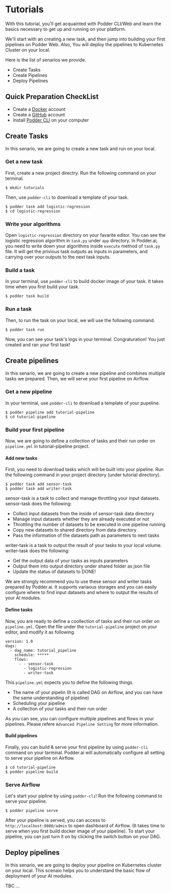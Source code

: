 # Tutorials
With this tutorial, you'll get acquainted with Podder CLI/Web and learn the basics necessary to get up and running on your platform.

We'll start with an creating a new task, and then jump into building your first pipelines on Podder Web. Also, You will deploy the pipelines to Kubernetes Cluster on your local.

Here is the list of senarios we provide.
- Create Tasks
- Create Pipelines
- Deploy Pipelines

## Quick Preparation CheckList
- Create a [Docker](https://www.docker.com/) account
- Create a [GitHub](https://github.com/) account
- Install [Podder CLI](https://pypi.org/project/podder-cli/) on your computer
 
## Create Tasks
In this senario, we are going to create a new task and run on your local.

### Get a new task
First, create a new project directry. Run the following command on your terminal.
```
$ mkdir tutorials
```

Then, use `podder-cli` to download a template of your task.
```
$ podder task add logistic-regression
$ cd logistic-regression
```

### Write your algorithms
Open `logistic-regression` directory on your favarite editor. You can see the logistic regression algorithm in `task.py` under `app` directory. In Podder.ai, you need to write down your algorithms inside `execute` method of `task.py` file. It will get the privious task outputs as inputs in parameters, and carrying over your outputs to the next task inputs.

### Build a task
In your terminal, use `podder-cli` to build docker image of your task. It takes time when you first build your task.
```
$ podder task build
```

### Run a task
Then, to run the task on your local, we will use the following command.
```
$ podder task run
```

Now, you can see your task's logs in your terminal. Congraturation! You just created and ran your first task!


## Create pipelines
In this senario, we are going to create a new pipeline and combines multiple tasks we prepared. Then, we will serve your first pipeline on Airflow.

### Get a new pipeline
In your terminal, use `podder-cli` to download a template of your pupeline.
```
$ podder pipeline add tutorial-pipeline
$ cd tutorial-pipeline
```

### Build your first pipeline
Now, we are going to define a collection of tasks and their run order on `pipeline.yml` in tutorial-pipeline project.

#### Add new tasks
First, you need to download tasks which will be built into your pipeline. Run the following command in your project directory (under tutorial directory).

```
$ podder task add sensor-task
$ podder task add writer-task
```

sensor-task is a task to collect and manage throttling your input datasets. sensor-task does the following:
- Collect input datasets from the inside of sensor-task data directory
- Manage input datasets whether they are already executed or not
- Throttling the number of datasets to be executed in one pipeline running
- Copy new datasets to shared directory from data directory
- Pass the information of the datasets path as parameters to next tasks

writer-task is a task to output the result of your tasks to your local volume. writer-task does the following:
- Get the output data of your tasks as inputs parameters
- Output them into output directory under shared folder as json file
- Update the status of datasets to DONE!

We are strongly recommend you to use these sensor and writer tasks prepared by Podder.ai. It supports variaous storages and you can easily configure where to find input datasets and where to output the results of your AI modules.

#### Define tasks
Now, you are ready to define a coollection of tasks and their run order on `pipeline.yml`. Open the file under the `tutorial-pipeline` project on your editor, and modify it as following.
```
version: 1.0
dags:
  - dag_name: tutorial_pipeline
    schedule: *****
    flows:
      - - sensor-task
        - logistic-regression
        - writer-task
```

This `pipeline.yml` expects you to define the following things.
- The name of your pipelin (It is called DAG on Airflow, and you can have the same understanding of pipeline)
- Scheduling your pipeline
- A collection of your tasks and their run order

As you can see, you can configure multiple pipelines and flows in your pipelines. Please refere `Advanced Pipeline Setting` for more information.

#### Build pipelines
Finally, you can build & serve your first pipeline by using `podder-cli` command on your tarminal. Podder.ai will automatically configure all setting to serve your pipeline on Airflow.
```
$ cd tutorial-pipeline
$ podder pipeline build
```


### Serve Airflow
Let's start your pipline by using `podder-cli`! Run the following command to serve your pipeline.
```
$ podder pipeline serve
```

After your pipeline is served, you can access to `http://localhost:8080/admin` to open dashboard of Airflow. (It takes time to serve when you first build docker image of your pipeline). To start your pipeline, you can just turn it on by clicking the switch button on your DAG.

## Deploy pipelines
In this senario, we are going to deploy your pipeline on Kubernetes cluster on your local. This scenaio helps you to understand the basic flow of deployment of your AI modules.

TBC ...